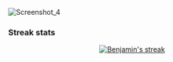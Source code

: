 ![Screenshot_4](https://user-images.githubusercontent.com/89051381/177879921-5a35c8db-f68d-4087-9e44-73a2bbb8db76.jpg)

### Streak stats

<p align="center">
  <a href="https://github.com/BenjaminMahmic">
    <img alt="Benjamin's streak" src="https://github-readme-streak-stats.herokuapp.com/?user=BenjaminMahmic&hide_border=true&bg_color=1F222E"/>
  </a>
</p>
